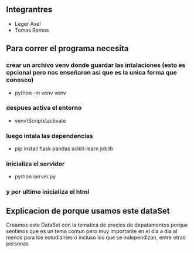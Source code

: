 ## Integrantres
* Leger Axel 
* Tomas Ramos
 
## Para correr el programa necesita
### crear un archivo venv donde guardar las intalaciones (esto es opcional pero nos enseñaron asi que es la unica forma que conosco)
* python -m venv venv 
### despues activa el entorno
* venv\Scripts\activate
### luego intala las dependencias
* pip install flask pandas scikit-learn joblib
### inicializa el servidor
* python server.py  
### y por ultimo inicializa el html


## Explicacion de porque usamos este dataSet
Creamos este DataSet con la tematica de precios de depatamentos porque sentimos que es un tema comun pero muy importante en el dia a dia al menos para los estudiantes o incluso los que se independizan, entre otras personas


